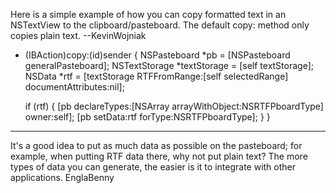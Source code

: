 Here is a simple example of how you can copy formatted text in an NSTextView to the clipboard/pasteboard. The default copy: method only copies plain text. --KevinWojniak

    
- (IBAction)copy:(id)sender
{
	NSPasteboard *pb = [NSPasteboard generalPasteboard];
	NSTextStorage *textStorage = [self textStorage];
	NSData *rtf = [textStorage RTFFromRange:[self selectedRange]
		documentAttributes:nil];
	
	if (rtf)
	{
		[pb declareTypes:[NSArray arrayWithObject:NSRTFPboardType] owner:self];
		[pb setData:rtf forType:NSRTFPboardType];
	}
}


----
It's a good idea to put as much data as possible on the pasteboard; for example, when putting RTF data there, why not put plain text? The more types of data you can generate, the easier is it to integrate with other applications. EnglaBenny
